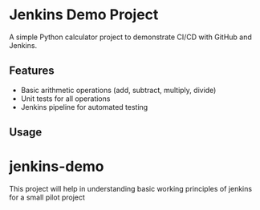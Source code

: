 # Jenkins Demo Project

A simple Python calculator project to demonstrate CI/CD with GitHub and Jenkins.

## Features

- Basic arithmetic operations (add, subtract, multiply, divide)
- Unit tests for all operations
- Jenkins pipeline for automated testing

## Usage

# jenkins-demo
This project will help in understanding basic working principles of jenkins for a small pilot project
